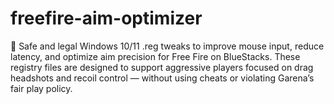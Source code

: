 # freefire-aim-optimizer
🔧 Safe and legal Windows 10/11 .reg tweaks to improve mouse input, reduce latency, and optimize aim precision for Free Fire on BlueStacks. These registry files are designed to support aggressive players focused on drag headshots and recoil control — without using cheats or violating Garena’s fair play policy.
